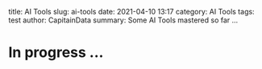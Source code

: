 title: AI Tools
slug: ai-tools
date: 2021-04-10 13:17
category: AI Tools
tags: test
author: CapitainData
summary: Some AI Tools mastered so far ...

# In progress ...

